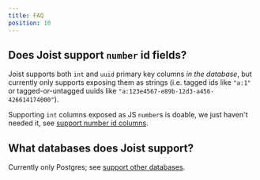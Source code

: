 ```yaml
---
title: FAQ
position: 10
---
```


## Does Joist support `number` id fields?

Joist supports both `int` and `uuid` primary key columns _in the database_, but currently only supports exposing them as strings (i.e. tagged ids like `"a:1"` or tagged-or-untagged uuids like `"a:123e4567-e89b-12d3-a456-426614174000"`).

Supporting `int` columns exposed as JS `number`s is doable, we just haven't needed it, see [support number id columns](https://github.com/stephenh/joist-ts/issues/368).

## What databases does Joist support?

Currently only Postgres; see [support other databases](https://github.com/stephenh/joist-ts/issues/636).
